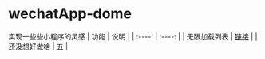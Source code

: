 # wechatApp-dome
实现一些些小程序的灵感
|  功能   | 说明  |
|  :----:  | :----: |
| 无限加载列表  | [链接](www.baidu.com) |
| 还没想好做啥  | 五 |
